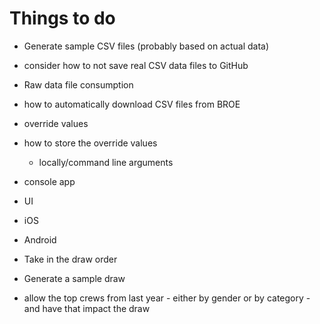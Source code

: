 Things to do
============ 

  - Generate sample CSV files (probably based on actual data)
  - consider how to not save real CSV data files to GitHub
  - Raw data file consumption 

  - how to automatically download CSV files from BROE
  - override values 
  - how to store the override values 
    - locally/command line arguments 

  - console app 
  - UI 
  - iOS
  - Android

  - Take in the draw order 
  - Generate a sample draw 
  - allow the top crews from last year - either by gender or by category - and have that impact the draw 
